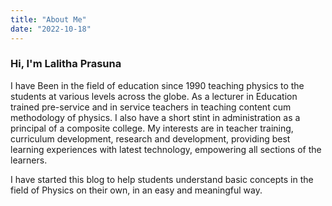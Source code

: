 ```yaml
---
title: "About Me"
date: "2022-10-18"
---
```


### Hi, I'm Lalitha Prasuna

<p> 
I have Been in the field of education since 1990 teaching physics to the students at various levels across the globe. As a lecturer in Education trained pre-service and in service teachers in teaching content cum methodology of physics. I also have a short stint in administration as a principal of a composite college. My interests are in teacher training, curriculum development, research and development, providing best learning experiences with latest technology, empowering all sections of the learners.
</p>

<p>
I have started this blog to help students understand basic concepts in the field of Physics on their own, in an easy and meaningful way.
</p>


